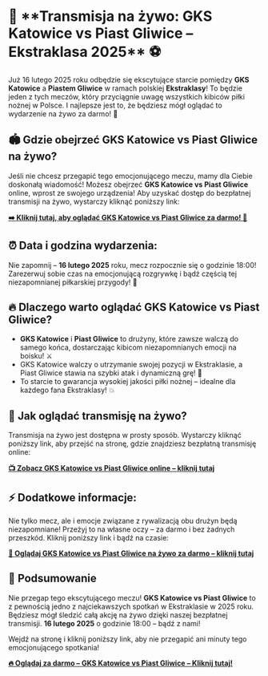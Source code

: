# 🎉 \*\*Transmisja na żywo: GKS Katowice vs Piast Gliwice – Ekstraklasa 2025\*\* ⚽

Już 16 lutego 2025 roku odbędzie się ekscytujące starcie pomiędzy **GKS Katowice** a **Piastem Gliwice** w ramach polskiej **Ekstraklasy**! To będzie jeden z tych meczów, który przyciągnie uwagę wszystkich kibiców piłki nożnej w Polsce. I najlepsze jest to, że będziesz mógł oglądać to wydarzenie na żywo za darmo! 🌟

## 🏟️ Gdzie obejrzeć GKS Katowice vs Piast Gliwice na żywo?

Jeśli nie chcesz przegapić tego emocjonującego meczu, mamy dla Ciebie doskonałą wiadomość! Możesz obejrzeć **GKS Katowice vs Piast Gliwice** online, wprost ze swojego urządzenia! Aby uzyskać dostęp do bezpłatnej transmisji na żywo, wystarczy kliknąć poniższy link:

[**➡️ Kliknij tutaj, aby oglądać GKS Katowice vs Piast Gliwice za darmo! 🔴**](https://tinyurl.com/livestreamfreeo?st=GKS+Katowice+vs+Piast+Gliwice&si=ghc)

## ⏰ Data i godzina wydarzenia:

Nie zapomnij – **16 lutego 2025** roku, mecz rozpocznie się o godzinie 18:00! Zarezerwuj sobie czas na emocjonującą rozgrywkę i bądź częścią tej niezapomnianej piłkarskiej przygody! 📅

## 🔥 Dlaczego warto oglądać GKS Katowice vs Piast Gliwice?

- **GKS Katowice** i **Piast Gliwice** to drużyny, które zawsze walczą do samego końca, dostarczając kibicom niezapomnianych emocji na boisku! ⚔️
- GKS Katowice walczy o utrzymanie swojej pozycji w Ekstraklasie, a Piast Gliwice stawia na szybki atak i dynamiczną grę! 🚀
- To starcie to gwarancja wysokiej jakości piłki nożnej – idealne dla każdego fana Ekstraklasy! 💥

## 🎯 Jak oglądać transmisję na żywo?

Transmisja na żywo jest dostępna w prosty sposób. Wystarczy kliknąć poniższy link, aby przejść na stronę, gdzie znajdziesz bezpłatną transmisję online:

[**📺 Zobacz GKS Katowice vs Piast Gliwice online – kliknij tutaj**](https://tinyurl.com/livestreamfreeo?st=GKS+Katowice+vs+Piast+Gliwice&si=ghc)

## ⚡ Dodatkowe informacje:

Nie tylko mecz, ale i emocje związane z rywalizacją obu drużyn będą niezapomniane! Przeżyj to na własne oczy – za darmo i bez żadnych przeszkód. Kliknij poniższy link i bądź na czasie:

[**🚨 Oglądaj GKS Katowice vs Piast Gliwice na żywo za darmo – kliknij tutaj**](https://tinyurl.com/livestreamfreeo?st=GKS+Katowice+vs+Piast+Gliwice&si=ghc)

## 📌 Podsumowanie

Nie przegap tego ekscytującego meczu! **GKS Katowice vs Piast Gliwice** to z pewnością jedno z najciekawszych spotkań w Ekstraklasie w 2025 roku. Będziesz mógł śledzić całą akcję na żywo dzięki naszej bezpłatnej transmisji. **16 lutego 2025** o godzinie 18:00 – bądź z nami!

Wejdź na stronę i kliknij poniższy link, aby nie przegapić ani minuty tego emocjonującego spotkania!

[**🔥 Oglądaj za darmo – GKS Katowice vs Piast Gliwice – Kliknij tutaj!**](https://tinyurl.com/livestreamfreeo?st=GKS+Katowice+vs+Piast+Gliwice&si=ghc)
